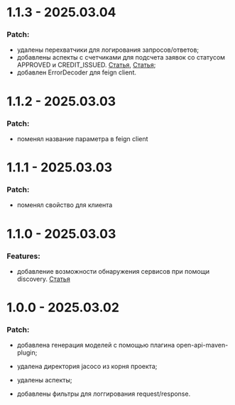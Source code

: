 # 1.1.3 - 2025.03.04

### Patch:

- удалены перехватчики для логирования запросов/ответов;
- добавлены аспекты с счетчиками для подсчета заявок со статусом APPROVED и CREDIT_ISSUED. [Статья](https://habr.com/ru/companies/otus/articles/650871/), [Статья](https://docs.micrometer.io/micrometer/reference/concepts/counters.html);
- добавлен ErrorDecoder для feign client.


# 1.1.2 - 2025.03.03

### Patch: 

- поменял название параметра в feign client

# 1.1.1 - 2025.03.03

### Patch:

- поменял свойство для клиента

# 1.1.0 - 2025.03.03

### Features:

- добавление возможности обнаружения сервисов при помощи discovery. [Статья](https://habr.com/ru/companies/otus/articles/539348/)

# 1.0.0 - 2025.03.02

### Patch:

- добавлена генерация моделей с помощью плагина open-api-maven-plugin;

- удалена директория jacoco из корня проекта;

- удалены аспекты;

- добавлены фильтры для логгирования request/response.